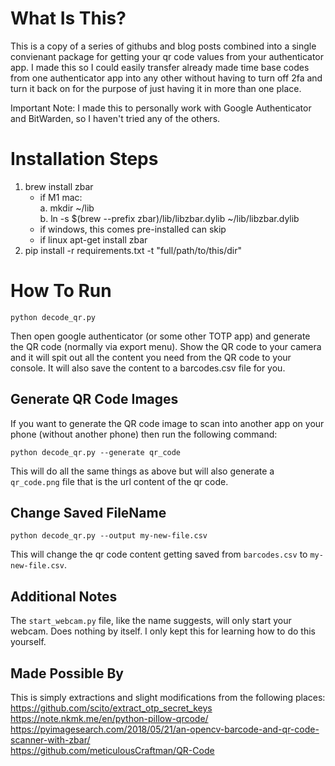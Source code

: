 # What Is This?
This is a copy of a series of githubs and blog posts combined into a single convienant package for getting
your qr code values from your authenticator app. I made this so I could easily transfer already made time
base codes from one authenticator app into any other without having to turn off 2fa and turn it back on
for the purpose of just having it in more than one place.

Important Note: I made this to personally work with Google Authenticator and BitWarden, so I haven't tried any of the others.

# Installation Steps
1. brew install zbar
    - if M1 mac:<br/>
        a. mkdir ~/lib<br/>
        b. ln -s $(brew --prefix zbar)/lib/libzbar.dylib ~/lib/libzbar.dylib<br/>
    - if windows, this comes pre-installed can skip
    - if linux apt-get install zbar
2. pip install -r requirements.txt -t "full/path/to/this/dir"

# How To Run
```
python decode_qr.py
```
Then open google authenticator (or some other TOTP app) and generate the QR code (normally via export menu).
Show the QR code to your camera and it will spit out all the content you need from the QR code to your console.
It will also save the content to a barcodes.csv file for you.

## Generate QR Code Images
If you want to generate the QR code image to scan into another app on your phone (without another phone) then
run the following command:
```
python decode_qr.py --generate qr_code
```
This will do all the same things as above but will also generate a `qr_code.png` file that is the url content
of the qr code.

## Change Saved FileName
```
python decode_qr.py --output my-new-file.csv
```
This will change the qr code content getting saved from `barcodes.csv` to `my-new-file.csv`.

## Additional Notes
The `start_webcam.py` file, like the name suggests, will only start your webcam. Does nothing by
itself. I only kept this for learning how to do this yourself.

## Made Possible By
This is simply extractions and slight modifications from the following places:<br/>
https://github.com/scito/extract_otp_secret_keys<br/>
https://note.nkmk.me/en/python-pillow-qrcode/<br/>
https://pyimagesearch.com/2018/05/21/an-opencv-barcode-and-qr-code-scanner-with-zbar/<br/>
https://github.com/meticulousCraftman/QR-Code
